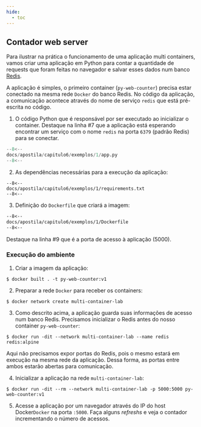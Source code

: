 ```yaml
---
hide:
  - toc
---
```


## Contador web server

Para ilustrar na prática o funcionamento de uma aplicação multi containers, vamos criar uma aplicação em Python para contar a quantidade de requests que foram feitas no navegador e salvar esses dados num banco [Redis](https://redis.io/docs/about/).

A aplicação é simples, o primeiro container (`py-web-counter`) precisa estar conectado na mesma rede `Docker` do banco Redis. No código da aplicação, a comunicação acontece através do nome de serviço `redis` que está pré-escrita no código.


1. O código Python que é responsável por ser executado ao inicializar o container. Destaque na linha #7 que a aplicação está esperando encontrar um serviço com o nome `redis` na porta `6379` (padrão Redis) para se conectar.
```py linenums="1" hl_lines="7" title="capitulo6/exemplos/1/app.py"
--8<--
docs/apostila/capitulo6/exemplos/1/app.py
--8<--
```

2. As dependências necessárias para a execução da aplicação:
```linenums="1" title="capitulo6/exemplos/1/requirements.txt"
--8<--
docs/apostila/capitulo6/exemplos/1/requirements.txt
--8<--
```

3. Definição do `Dockerfile` que criará a imagem:
```Dockerfile linenums="1" hl_lines="9" title="capitulo6/exemplos/1/Dockerfile"
--8<--
docs/apostila/capitulo6/exemplos/1/Dockerfile
--8<--
```
Destaque na linha #9 que é a porta de acesso à aplicação (5000).

### Execução do ambiente

1. Criar a imagem da aplicação:
```shell
$ docker built . -t py-web-counter:v1
```

2. Preparar a rede `Docker` para receber os containers:
```shell
$ docker network create multi-container-lab
```

3. Como descrito acima, a aplicação guarda suas informações de acesso num banco Redis. Precisamos inicializar o Redis antes do nosso container `py-web-counter`:
```shell
$ docker run -dit --network multi-container-lab --name redis redis:alpine
```
Aqui não precisamos expor portas do Redis, pois o mesmo estará em execução na mesma rede da aplicação. Dessa forma, as portas entre ambos estarão abertas para comunicação.

4. Inicializar a aplicação na rede `multi-container-lab`:
```shell
$ docker run -dit --rm --network multi-container-lab -p 5000:5000 py-web-counter:v1
```

5. Acesse a aplicação por um navegador através do IP do host Docker`Docker` na porta `:5000`. Faça alguns *refreshs* e veja o contador incrementando o número de acessos.
